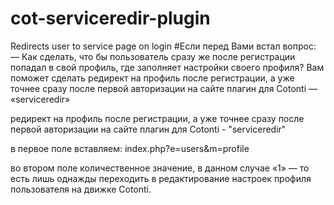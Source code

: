 # cot-serviceredir-plugin
Redirects user to service page on login
#Если перед Вами встал вопрос: — Как сделать, что бы пользователь сразу же после регистрации попадал в свой профиль, где заполняет настройки своего профиля?
Вам поможет сделать редирект на профиль после регистрации, а уже точнее сразу после первой авторизации на сайте плагин для Cotonti — «serviceredir»

редирект на профиль после регистрации, а уже точнее сразу после первой авторизации на сайте плагин для Cotonti - "serviceredir"

в первое поле вставляем:
index.php?e=users&m=profile

во втором поле количественное значение, в данном случае «1» — то есть лишь однажды переходить в редактирование настроек профиля пользователя на движке Cotonti.
